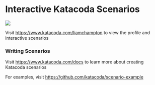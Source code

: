 # Interactive Katacoda Scenarios

[![](http://shields.katacoda.com/katacoda/liamchampton/count.svg)](https://www.katacoda.com/liamchampton "Get your profile on Katacoda.com")

Visit https://www.katacoda.com/liamchampton to view the profile and interactive scenarios

### Writing Scenarios
Visit https://www.katacoda.com/docs to learn more about creating Katacoda scenarios

For examples, visit https://github.com/katacoda/scenario-example

